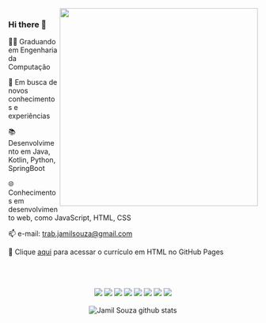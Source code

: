 <img src="https://raw.githubusercontent.com/MicaelliMedeiros/micaellimedeiros/master/image/computer-illustration.png" min-width="400px" max-width="400px" width="400px" align="right">


### Hi there 👋

<!--
**jamilzin1/jamilzin1** is a ✨ _special_ ✨ repository because its `README.md` (this file) appears on your GitHub profile.



Here are some ideas to get you started:

- 🔭 I’m currently working on ...
- 🌱 I’m currently learning ...
- 👯 I’m looking to collaborate on ...
- 🤔 I’m looking for help with ...
- 💬 Ask me about ...
- 📫 How to reach me: ...
- 😄 Pronouns: ...
- ⚡ Fun fact: ...
-->




👨‍💻 Graduando em Engenharia da Computação

🚀 Em busca de novos conhecimentos e experiências

📚 Desenvolvimento em Java, Kotlin, Python, SpringBoot

🌐 Conhecimentos em desenvolvimento web, como JavaScript, HTML, CSS


📫 e-mail: trab.jamilsouza@gmail.com

📜 Clique [aqui](https://apicela.github.io) para acessar o currículo em HTML no GitHub Pages
<br><br><br>


 
<br>
<div align= "center">
<img src="https://img.shields.io/badge/Python-3776AB?style=for-the-badge&logo=python&logoColor=white">
<img  src="https://img.shields.io/badge/Java-3776AB?style=for-the-badge&logo=java&logoColor=black">
  <img src="https://img.shields.io/badge/Kotlin-3776AB?&style=for-the-badge&logo=kotlin&logoColor=white"/>
 <img src="https://img.shields.io/badge/JavaScript-3776AB?style=for-the-badge&logo=javascript&logoColor=white">
 <img src="https://img.shields.io/badge/Spring-4f4c52?style=for-the-badge&logo=spring&logoColor=00ff44">
<img src="https://img.shields.io/badge/HTML-4f4c52?style=for-the-badge&logo=html5&logoColor=orange">
<img src="https://img.shields.io/badge/CSS-4f4c52?&style=for-the-badge&logo=css3&logoColor=blue">
<img src="https://img.shields.io/badge/PostgreSQL-d9d9d9?style=for-the-badge&logo=postgresql&logoColor=">
<br>
<br>
 <img  align="center" src = "https://github-readme-stats.vercel.app/api/top-langs/?username=apicela&layout=compact&theme=dracula" alt="Jamil Souza github stats" />
  </div>
